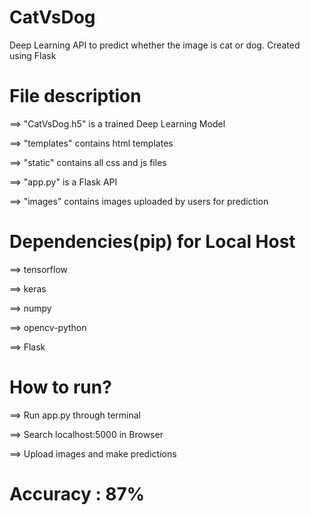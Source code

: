 # CatVsDog
Deep Learning API to predict whether the image is cat or dog. Created using Flask






# File description
==> "CatVsDog.h5" is a trained Deep Learning Model

==> "templates" contains html templates

==> "static" contains all css and js files

==> "app.py" is a Flask API

==> "images" contains images uploaded by users for prediction








# Dependencies(pip) for Local Host
==> tensorflow

==> keras

==> numpy

==> opencv-python

==> Flask






# How to run?
==> Run app.py through terminal

==> Search localhost:5000 in Browser

==> Upload images and make predictions







# Accuracy : 87%




